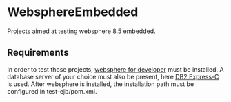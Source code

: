 WebsphereEmbedded
=================

Projects aimed at testing websphere 8.5 embedded.   

## Requirements
In order to test those projects, [websphere for developer](http://www.ibm.com/developerworks/downloads/ws/wasdevelopers/) 
must be installed. A database server of your choice must also be present, here [DB2 Express-C](http://www-01.ibm.com/software/data/db2/express-c/download.html) is used.
After websphere is installed, the installation path must be configured in test-ejb/pom.xml.   
